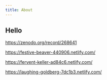 ```yaml
---
title: About
---
```


## Hello

https://zenodo.org/record/268641

https://festive-beaver-440906.netlify.com/

https://fervent-keller-ad84c6.netlify.com/

https://laughing-goldberg-7dc1b3.netlify.com/

